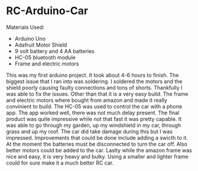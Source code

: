 # RC-Arduino-Car

Materials Used:
  - Arduino Uno
  - Adafruit Motor Shield
  - 9 volt battery and 4 AA batteries
  - HC-05 bluetooth module
  - Frame and electric motors

This was my first arduino project. It took about 4-6 hours to finish. The biggest issue that I ran into was soldering. I soldered the motors and the shield poorly causing faulty connections and tons of shorts. Thankfully I was able to fix the issues. Other than that it is a very easy build. The frame and electric motors where bought from amazon and made it really convinient to build. The HC-05 was used to control the car with a phone app. The app worked well, there was not much delay present. The final product was quite impressive while not that fast it was pretty capable. It was able to go through my garden, up my windshield in my car, through grass and up my roof. The car did take damage during this but I was impressed. Improvements that could be done include adding a swicth to it. At the moment the batteries must be disconnected to turn the car off. Also better motors could be added to the car. Laslty while the amazon frame was nice and easy, it is very heavy and bulky. Using a smaller and lighter frame could for sure make it a much better RC car.  
